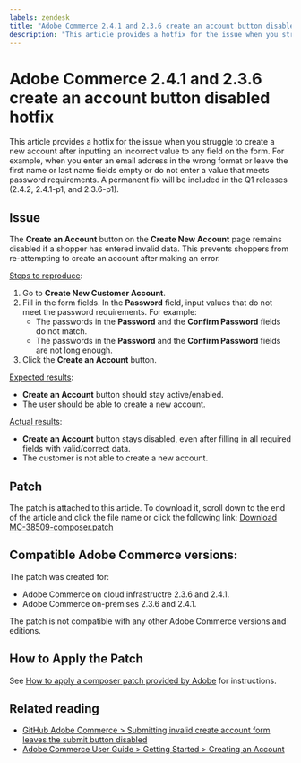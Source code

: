 ```yaml
---
labels: zendesk
title: "Adobe Commerce 2.4.1 and 2.3.6 create an account button disabled hotfix"
description: "This article provides a hotfix for the issue when you struggle to create a new account after inputting an incorrect value to any field on the form. For example, when you enter an email address in the wrong format or leave the first name or last name fields empty or do not enter a value that meets password requirements. A permanent fix will be included in the Q1 releases (2.4.2, 2.4.1-p1, and 2.3.6-p1)."
---
```


# Adobe Commerce 2.4.1 and 2.3.6 create an account button disabled hotfix

This article provides a hotfix for the issue when you struggle to create a new account after inputting an incorrect value to any field on the form. For example, when you enter an email address in the wrong format or leave the first name or last name fields empty or do not enter a value that meets password requirements. A permanent fix will be included in the Q1 releases (2.4.2, 2.4.1-p1, and 2.3.6-p1).

## Issue

The **Create an Account** button on the **Create New Account** page remains disabled if a shopper has entered invalid data. This prevents shoppers from re-attempting to create an account after making an error.

<u>Steps to reproduce</u>:

1. Go to **Create New Customer Account**.
1. Fill in the form fields. In the **Password** field, input values that do not meet the password requirements. For example:
    * The passwords in the **Password** and the **Confirm Password** fields do not match.
    * The passwords in the **Password** and the **Confirm Password** fields are not long enough.
1. Click the **Create an Account** button.

<u>Expected results</u>:

* **Create an Account** button should stay active/enabled.
* The user should be able to create a new account.

<u>Actual results</u>:

* **Create an Account** button stays disabled, even after filling in all required fields with valid/correct data.
* The customer is not able to create a new account.

## Patch

The patch is attached to this article. To download it, scroll down to the end of the article and click the file name or click the following link: [Download MC-38509-composer.patch](assets/MC-38509-composer.patch.zip)

## Compatible Adobe Commerce versions:

The patch was created for:

* Adobe Commerce on cloud infrastructre 2.3.6 and 2.4.1.
* Adobe Commerce on-premises 2.3.6 and 2.4.1.

The patch is not compatible with any other Adobe Commerce versions and editions.

## How to Apply the Patch

See [How to apply a composer patch provided by Adobe](https://support.magento.com/hc/en-us/articles/360028367731) for instructions.

## Related reading

* [GitHub Adobe Commerce  > Submitting invalid create account form leaves the submit button disabled](https://github.com/magento/magento2/issues/30513)
* [Adobe Commerce User Guide > Getting Started > Creating an Account](https://docs.magento.com/user-guide/magento/magento-account-create.html)